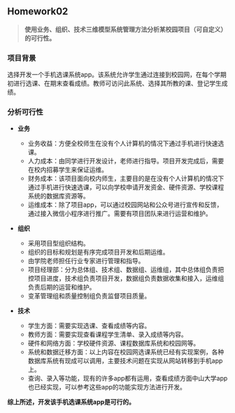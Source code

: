 ## Homework02
> **使用业务、组织、技术三维模型系统管理方法分析某校园项目（可自定义）的可行性。**

### 项目背景
选择开发一个手机选课系统app。该系统允许学生通过连接到校园网，在每个学期初进行选课、在期末查看成绩。教师可访问此系统、选择其所教的课、登记学生成绩。

### 分析可行性

- **业务**
  - 业务收益：方便全校师生在没有个人计算机的情况下通过手机进行快速选课。
  - 人力成本：由同学进行开发设计，老师进行指导。项目开发完成后，需要在校内招募学生来保证运维。
  - 财务成本：该项目面向校内师生，主要目的是在没有个人计算机的情况下通过手机进行快速选课，可以向学校申请开发资金、硬件资源、学校课程系统的数据库资源等。
  - 运维成本：除了项目app，可以通过校园网站和公众号进行宣传和反馈，通过接入微信小程序进行推广。需要有项目团队来进行运营和维护。

- **组织**
  - 采用项目型组织结构。
  - 组织的目标和规划是有序完成项目开发和后期运维。
  - 由学院老师担任行业专家进行管理和指导。
  - 项目经理部：分为总体组、技术组、数据组、运维组，其中总体组负责把控项目进度，技术组负责项目开发，数据组负责数据收集和接入，运维组负责后期的运营和维护。
  - 变革管理组和质量控制组负责监督项目质量。

- **技术**
  - 学生方面：需要实现选课、查看成绩等内容。
  - 教师方面：需要实现查看课程学生清单、录入成绩等内容。
  - 硬件和网络方面：学校硬件资源、课程数据库系统和校园网等。
  - 系统和数据迁移方面：以上内容在校园网选课系统已经有实现案例，各种数据库系统有现成可以调用，主要技术问题在实现从网站转移到手机app上。
  - 查询、录入等功能，现有的许多app都有运用，查看成绩方面中山大学app也已经实现，可以参考这些app的功能实现方法进行开发。

**综上所述，开发该手机选课系统app是可行的。**

